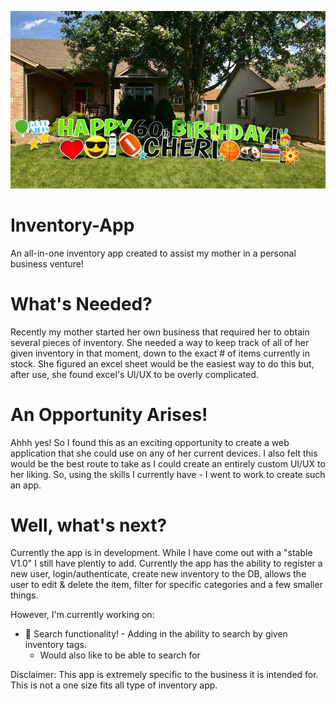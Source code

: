 ![Example image of the yard sign business!](public/assets/img/signexample.jpg "Example of Sign Dreamers Yard Sign")

# Inventory-App

An all-in-one inventory app created to assist my mother in a personal business venture!

# What's Needed?
Recently my mother started her own business that required her to obtain several pieces of inventory. She needed a way to keep track of all of her given inventory in that moment, down to the exact # of items currently in stock. She figured an excel sheet would be the easiest way to do this but, after use, she found excel's UI/UX to be overly complicated.

# An Opportunity Arises!
Ahhh yes! So I found this as an exciting opportunity to create a web application that she could use on any of her current devices. I also felt this would be the best route to take as I could create an entirely custom UI/UX to her liking. So, using the skills I currently have - I went to work to create such an app. 

# Well, what's next?
Currently the app is in development. While I have come out with a "stable V1.0" I still have plently to add. Currently the app has the ability to register a new user, login/authenticate, create new inventory to the DB, allows the user to edit & delete the item, filter for specific categories and a few smaller things. 

However, I'm currently working on:

- 🔎 Search functionality! - Adding in the ability to search by given inventory tags.
	- Would also like to be able to search for 

Disclaimer: This app is extremely specific to the business it is intended for. This is not a one size fits all type of inventory app.